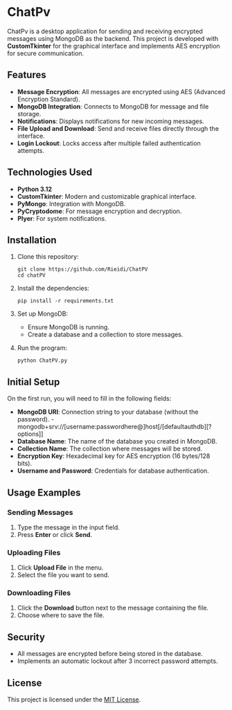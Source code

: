 # ChatPv

ChatPv is a desktop application for sending and receiving encrypted messages using MongoDB as the backend. This project is developed with **CustomTkinter** for the graphical interface and implements AES encryption for secure communication.

## Features

- **Message Encryption**: All messages are encrypted using AES (Advanced Encryption Standard).
- **MongoDB Integration**: Connects to MongoDB for message and file storage.
- **Notifications**: Displays notifications for new incoming messages.
- **File Upload and Download**: Send and receive files directly through the interface.
- **Login Lockout**: Locks access after multiple failed authentication attempts.

## Technologies Used

- **Python 3.12**
- **CustomTkinter**: Modern and customizable graphical interface.
- **PyMongo**: Integration with MongoDB.
- **PyCryptodome**: For message encryption and decryption.
- **Plyer**: For system notifications.

## Installation

1. Clone this repository:
   ```
   git clone https://github.com/Rieidi/ChatPV
   cd chatPV
   ```

2. Install the dependencies:
   ```
   pip install -r requirements.txt
   ```

3. Set up MongoDB:
   - Ensure MongoDB is running.
   - Create a database and a collection to store messages.

4. Run the program:
   ```
   python ChatPV.py
   ```

## Initial Setup

On the first run, you will need to fill in the following fields:

- **MongoDB URI**: Connection string to your database (without the password).
   -mongodb+srv://[username:passwordhere@]host[/[defaultauthdb][?options]] 
- **Database Name**: The name of the database you created in MongoDB.
- **Collection Name**: The collection where messages will be stored.
- **Encryption Key**: Hexadecimal key for AES encryption (16 bytes/128 bits).
- **Username and Password**: Credentials for database authentication.

## Usage Examples

### Sending Messages
1. Type the message in the input field.
2. Press **Enter** or click **Send**.

### Uploading Files
1. Click **Upload File** in the menu.
2. Select the file you want to send.

### Downloading Files
1. Click the **Download** button next to the message containing the file.
2. Choose where to save the file.

## Security

- All messages are encrypted before being stored in the database.
- Implements an automatic lockout after 3 incorrect password attempts.

## License

This project is licensed under the [MIT License](LICENSE).
